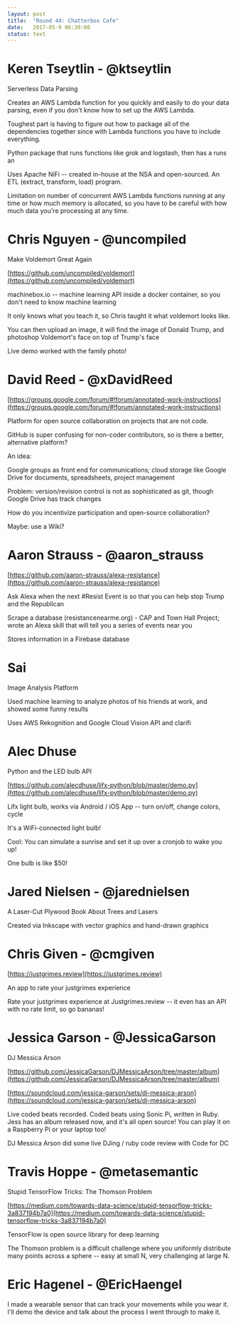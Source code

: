 ```yaml
---
layout: post
title:  "Round 44: Chatterbox Cafe"
date:   2017-05-9 06:30:00
status: text
---
```


# Keren Tseytlin - @ktseytlin

Serverless Data Parsing

Creates an AWS Lambda function for you quickly and easily to do your data parsing, even if you don't know how to set up the AWS Lambda.

Toughest part is having to figure out how to package all of the dependencies together since with Lambda functions you have to include everything.

Python package that runs functions like grok and logstash, then has a runs an

Uses Apache NiFi -- created in-house at the NSA and open-sourced. An ETL (extract, transform, load) program.

Limitation on number of concurrent AWS Lambda functions running at any time or how much memory is allocated, so you have to be careful with how much data you're processing at any time.

# Chris Nguyen - @uncompiled

Make Voldemort Great Again

[https://github.com/uncompiled/voldemort](https://github.com/uncompiled/voldemort)

machinebox.io -- machine learning API inside a docker container, so you don't need to know machine learning

It only knows what you teach it, so Chris taught it what voldemort looks like.

You can then upload an image, it will find the image of Donald Trump, and photoshop Voldemort's face on top of Trump's face

Live demo worked with the family photo!

# David Reed - @xDavidReed

[https://groups.google.com/forum/#!forum/annotated-work-instructions](https://groups.google.com/forum/#!forum/annotated-work-instructions) 

Platform for open source collaboration on projects that are not code.

GitHub is super confusing for non-coder contributors, so is there a better, alternative platform?

An idea:

Google groups as front end for communications; cloud storage like Google Drive for documents, spreadsheets, project management

Problem: version/revision control is not as sophisticated as git, though Google Drive has track changes

How do you incentivize participation and open-source collaboration?

Maybe: use a Wiki?

# Aaron Strauss - @aaron_strauss

[https://github.com/aaron-strauss/alexa-resistance](https://github.com/aaron-strauss/alexa-resistance)

Ask Alexa when the next #Resist Event is so that you can help stop Trump and the Republican

Scrape a database (resistancenearme.org) - CAP and Town Hall Project; wrote an Alexa skill that will tell you a series of events near you

Stores information in a Firebase database

# Sai

Image Analysis Platform

Used machine learning to analyze photos of his friends at work, and showed some funny results

Uses AWS Rekognition and Google Cloud Vision API and clarifi

# Alec Dhuse

Python and the LED bulb API

[https://github.com/alecdhuse/lifx-python/blob/master/demo.py](https://github.com/alecdhuse/lifx-python/blob/master/demo.py)

Lifx light bulb, works via Android / iOS App -- turn on/off, change colors, cycle

It's a WiFi-connected light bulb!

Cool: You can simulate a sunrise and set it up over a cronjob to wake you up!

One bulb is like $50!

# Jared Nielsen - @jarednielsen

A Laser-Cut Plywood Book About Trees and Lasers

Created via Inkscape with vector graphics and hand-drawn graphics

# Chris Given - @cmgiven  

[https://justgrimes.review](https://justgrimes.review)

An app to rate your justgrimes experience

Rate your justgrimes experience at Justgrimes.review -- it even has an API with no rate limit, so go bananas!
 
# Jessica Garson - @JessicaGarson

DJ Messica Arson

[https://github.com/JessicaGarson/DJMessicaArson/tree/master/album](https://github.com/JessicaGarson/DJMessicaArson/tree/master/album)

[https://soundcloud.com/jessica-garson/sets/dj-messica-arson](https://soundcloud.com/jessica-garson/sets/dj-messica-arson)

Live coded beats recorded. Coded beats using Sonic Pi, written in Ruby. Jess has an album released now, and it's all open source!
You can play it on a Raspberry Pi or your laptop too!

DJ Messica Arson did some live DJing / ruby code review with Code for DC 
 
# Travis Hoppe - @metasemantic

Stupid TensorFlow Tricks: The Thomson Problem 

[https://medium.com/towards-data-science/stupid-tensorflow-tricks-3a837194b7a0](https://medium.com/towards-data-science/stupid-tensorflow-tricks-3a837194b7a0)

TensorFlow is open source library for deep learning

The Thomson problem is a difficult challenge where you uniformly distribute many points across a sphere -- easy at small N, very challenging at large N.

# Eric Hagenel - @EricHaengel
I made a wearable sensor that can track your movements while you wear it. I'll demo the device and talk about the process I went through to make it.
